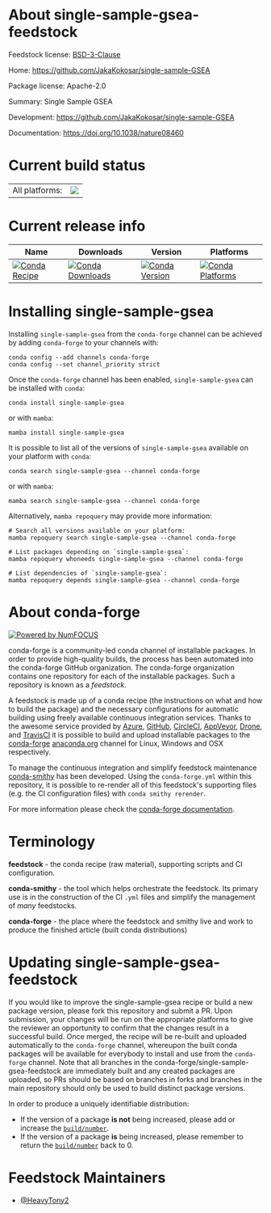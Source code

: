 About single-sample-gsea-feedstock
==================================

Feedstock license: [BSD-3-Clause](https://github.com/conda-forge/single-sample-gsea-feedstock/blob/main/LICENSE.txt)

Home: https://github.com/JakaKokosar/single-sample-GSEA

Package license: Apache-2.0

Summary: Single Sample GSEA

Development: https://github.com/JakaKokosar/single-sample-GSEA

Documentation: https://doi.org/10.1038/nature08460

Current build status
====================


<table><tr><td>All platforms:</td>
    <td>
      <a href="https://dev.azure.com/conda-forge/feedstock-builds/_build/latest?definitionId=21414&branchName=main">
        <img src="https://dev.azure.com/conda-forge/feedstock-builds/_apis/build/status/single-sample-gsea-feedstock?branchName=main">
      </a>
    </td>
  </tr>
</table>

Current release info
====================

| Name | Downloads | Version | Platforms |
| --- | --- | --- | --- |
| [![Conda Recipe](https://img.shields.io/badge/recipe-single--sample--gsea-green.svg)](https://anaconda.org/conda-forge/single-sample-gsea) | [![Conda Downloads](https://img.shields.io/conda/dn/conda-forge/single-sample-gsea.svg)](https://anaconda.org/conda-forge/single-sample-gsea) | [![Conda Version](https://img.shields.io/conda/vn/conda-forge/single-sample-gsea.svg)](https://anaconda.org/conda-forge/single-sample-gsea) | [![Conda Platforms](https://img.shields.io/conda/pn/conda-forge/single-sample-gsea.svg)](https://anaconda.org/conda-forge/single-sample-gsea) |

Installing single-sample-gsea
=============================

Installing `single-sample-gsea` from the `conda-forge` channel can be achieved by adding `conda-forge` to your channels with:

```
conda config --add channels conda-forge
conda config --set channel_priority strict
```

Once the `conda-forge` channel has been enabled, `single-sample-gsea` can be installed with `conda`:

```
conda install single-sample-gsea
```

or with `mamba`:

```
mamba install single-sample-gsea
```

It is possible to list all of the versions of `single-sample-gsea` available on your platform with `conda`:

```
conda search single-sample-gsea --channel conda-forge
```

or with `mamba`:

```
mamba search single-sample-gsea --channel conda-forge
```

Alternatively, `mamba repoquery` may provide more information:

```
# Search all versions available on your platform:
mamba repoquery search single-sample-gsea --channel conda-forge

# List packages depending on `single-sample-gsea`:
mamba repoquery whoneeds single-sample-gsea --channel conda-forge

# List dependencies of `single-sample-gsea`:
mamba repoquery depends single-sample-gsea --channel conda-forge
```


About conda-forge
=================

[![Powered by
NumFOCUS](https://img.shields.io/badge/powered%20by-NumFOCUS-orange.svg?style=flat&colorA=E1523D&colorB=007D8A)](https://numfocus.org)

conda-forge is a community-led conda channel of installable packages.
In order to provide high-quality builds, the process has been automated into the
conda-forge GitHub organization. The conda-forge organization contains one repository
for each of the installable packages. Such a repository is known as a *feedstock*.

A feedstock is made up of a conda recipe (the instructions on what and how to build
the package) and the necessary configurations for automatic building using freely
available continuous integration services. Thanks to the awesome service provided by
[Azure](https://azure.microsoft.com/en-us/services/devops/), [GitHub](https://github.com/),
[CircleCI](https://circleci.com/), [AppVeyor](https://www.appveyor.com/),
[Drone](https://cloud.drone.io/welcome), and [TravisCI](https://travis-ci.com/)
it is possible to build and upload installable packages to the
[conda-forge](https://anaconda.org/conda-forge) [anaconda.org](https://anaconda.org/)
channel for Linux, Windows and OSX respectively.

To manage the continuous integration and simplify feedstock maintenance
[conda-smithy](https://github.com/conda-forge/conda-smithy) has been developed.
Using the ``conda-forge.yml`` within this repository, it is possible to re-render all of
this feedstock's supporting files (e.g. the CI configuration files) with ``conda smithy rerender``.

For more information please check the [conda-forge documentation](https://conda-forge.org/docs/).

Terminology
===========

**feedstock** - the conda recipe (raw material), supporting scripts and CI configuration.

**conda-smithy** - the tool which helps orchestrate the feedstock.
                   Its primary use is in the construction of the CI ``.yml`` files
                   and simplify the management of *many* feedstocks.

**conda-forge** - the place where the feedstock and smithy live and work to
                  produce the finished article (built conda distributions)


Updating single-sample-gsea-feedstock
=====================================

If you would like to improve the single-sample-gsea recipe or build a new
package version, please fork this repository and submit a PR. Upon submission,
your changes will be run on the appropriate platforms to give the reviewer an
opportunity to confirm that the changes result in a successful build. Once
merged, the recipe will be re-built and uploaded automatically to the
`conda-forge` channel, whereupon the built conda packages will be available for
everybody to install and use from the `conda-forge` channel.
Note that all branches in the conda-forge/single-sample-gsea-feedstock are
immediately built and any created packages are uploaded, so PRs should be based
on branches in forks and branches in the main repository should only be used to
build distinct package versions.

In order to produce a uniquely identifiable distribution:
 * If the version of a package **is not** being increased, please add or increase
   the [``build/number``](https://docs.conda.io/projects/conda-build/en/latest/resources/define-metadata.html#build-number-and-string).
 * If the version of a package **is** being increased, please remember to return
   the [``build/number``](https://docs.conda.io/projects/conda-build/en/latest/resources/define-metadata.html#build-number-and-string)
   back to 0.

Feedstock Maintainers
=====================

* [@HeavyTony2](https://github.com/HeavyTony2/)

